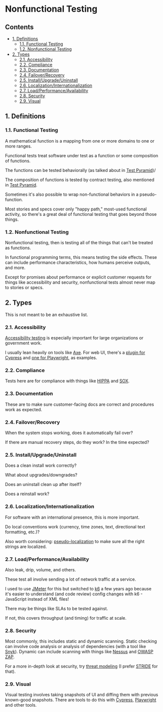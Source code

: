 # Nonfunctional Testing

## Contents
- [1. Definitions](#1-definitions)
  - [1.1. Functional Testing](#11-functional-testing)
  - [1.2. Nonfunctional Testing](#12-nonfunctional-testing)
- [2. Types](#2-types)
  - [2.1. Accessibility](#21-accessibility)
  - [2.2. Compliance](#22-compliance)
  - [2.3. Documentation](#23-documentation)
  - [2.4. Failover/Recovery](#24-failover-recovery)
  - [2.5. Install/Upgrade/Uninstall](#25-install-upgrade-uninstall)
  - [2.6. Localization/Internationalization](#26-localization-internationalization)
  - [2.7. Load/Performance/Availability](#27-load-performance-availability)
  - [2.8. Security](#28-security)
  - [2.9. Visual](#29-visual)





## 1. Definitions

### 1.1. Functional Testing

A mathematical function is a mapping from one or more domains to one or more ranges.

Functional tests treat software under test as a function or some composition of functions.

The functions can be tested behaviorally (as talked about in [Test Pyramid](./test_pyramid.md))/

The composition of functions is tested by contract testing, also mentioned in [Test Pyramid](./test_pyramid.md).

Sometimes it's also possible to wrap non-functional behaviors in a pseudo-function.

Most stories and specs cover only "happy path," most-used functional activity, so there's a great deal of functional testing that goes beyond those things.

### 1.2. Nonfunctional Testing

Nonfunctional testing, then is testing all of the things that can't be treated as functions.

In functional programming terms, this means testing the side effects. These can include performance characteristics, how humans perceive outputs, and more.

Except for promises about performance or explicit customer requests for things like accessibility and security, nonfunctional tests almost never map to stories or specs.

## 2. Types

This is not meant to be an exhaustive list.

### 2.1. Accessibility

[Accessibility testing](https://www.section508.gov) is especially important for large organizations or government work.

I usually lean heavily on tools like [Axe](https://www.deque.com/axe/). For web UI, there's a [plugin for Cypress](https://www.npmjs.com/package/cypress-axe) and [one for Playwright](https://www.npmjs.com/package/axe-playwright), as examples.

### 2.2. Compliance

Tests here are for compliance with things like [HIPPA](https://www.hhs.gov/hipaa/for-professionals/privacy/laws-regulations/index.html) and [SOX](https://en.wikipedia.org/wiki/Sarbanes%E2%80%93Oxley_Act).

### 2.3. Documentation

These are to make sure customer-facing docs are correct and procedures work as expected.

### 2.4. Failover/Recovery

When the system stops working, does it automatically fail over?

If there are manual recovery steps, do they work? In the time expected?

### 2.5. Install/Upgrade/Uninstall

Does a clean install work correctly?

What about upgrades/downgrades?

Does an uninstall clean up after itself?

Does a reinstall work?

### 2.6. Localization/Internationalization

For software with an international presence, this is more important.

Do local conventions work (currency, time zones, text, directional text formatting, etc.)?

Also worth considering: [pseudo-localization](https://en.wikipedia.org/wiki/Pseudolocalization) to make sure all the right strings are localized.

### 2.7. Load/Performance/Availability

Also leak, drip, volume, and others.

These test all involve sending a lot of network traffic at a service.

I used to use [JMeter](https://jmeter.apache.org) for this but switched to [k6](https://k6.io) a few years ago because it's easier to understand (and code review) config changes with k6 - JavaScript instead of XML files!

There may be things like SLAs to be tested against.

If not, this covers throughput (and timing) for traffic at scale.

### 2.8. Security

Most commonly, this includes static and dynamic scanning. Static checking can involve code analysis or analysis of dependencies (with a tool like [Snyk](https://snyk.io/code-checker/sbom-security/)). Dynamic can include scanning with things like [Nessus](https://www.tenable.com/products/nessus) and [OWASP ZAP](https://www.zaproxy.org).

For a more in-depth look at security, try [threat modeling](https://owasp.org/www-community/Threat_Modeling) (I prefer [STRIDE](https://learn.microsoft.com/en-us/azure/security/develop/threat-modeling-tool-threats) for that).

### 2.9. Visual

Visual testing involves taking snapshots of UI and diffing them with previous known-good snapshots. There are tools to do this with [Cypress](https://docs.cypress.io/app/tooling/visual-testing), [Playwright](https://medium.com/@divyarajsinhdev/visual-comparison-using-playwright-a-comprehensive-guide-7f2f54ba10c3) and other tools.
